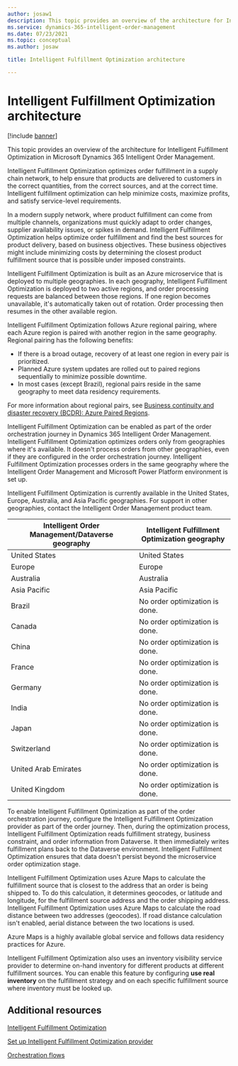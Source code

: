 ```yaml
---
author: josaw1
description: This topic provides an overview of the architecture for Intelligent Fulfillment Optimization in Microsoft Dynamics 365 Intelligent Order Management.
ms.service: dynamics-365-intelligent-order-management
ms.date: 07/23/2021
ms.topic: conceptual
ms.author: josaw

title: Intelligent Fulfillment Optimization architecture

---
```


# Intelligent Fulfillment Optimization architecture

[!include [banner](includes/banner.md)]


This topic provides an overview of the architecture for Intelligent Fulfillment Optimization in Microsoft Dynamics 365 Intelligent Order Management.

Intelligent Fulfillment Optimization optimizes order fulfillment in a supply chain network, to help ensure that products are delivered to customers in the correct quantities, from the correct sources, and at the correct time. Intelligent fulfillment optimization can help minimize costs, maximize profits, and satisfy service-level requirements.

In a modern supply network, where product fulfillment can come from multiple channels, organizations must quickly adapt to order changes, supplier availability issues, or spikes in demand. Intelligent Fulfillment Optimization helps optimize order fulfillment and find the best sources for product delivery, based on business objectives. These business objectives might include minimizing costs by determining the closest product fulfillment source that is possible under imposed constraints.

Intelligent Fulfillment Optimization is built as an Azure microservice that is deployed to multiple geographies. In each geography, Intelligent Fulfillment Optimization is deployed to two active regions, and order processing requests are balanced between those regions. If one region becomes unavailable, it's automatically taken out of rotation. Order processing then resumes in the other available region.

Intelligent Fulfillment Optimization follows Azure regional pairing, where each Azure region is paired with another region in the same geography. Regional pairing has the following benefits:

- If there is a broad outage, recovery of at least one region in every pair is prioritized.
- Planned Azure system updates are rolled out to paired regions sequentially to minimize possible downtime.
- In most cases (except Brazil), regional pairs reside in the same geography to meet data residency requirements.

For more information about regional pairs, see [Business continuity and disaster recovery (BCDR): Azure Paired Regions](/azure/best-practices-availability-paired-regions).

Intelligent Fulfillment Optimization can be enabled as part of the order orchestration journey in Dynamics 365 Intelligent Order Management. Intelligent Fulfillment Optimization optimizes orders only from geographies where it's available. It doesn't process orders from other geographies, even if they are configured in the order orchestration journey. Intelligent Fulfillment Optimization processes orders in the same geography where the Intelligent Order Management and Microsoft Power Platform environment is set up.

Intelligent Fulfillment Optimization is currently available in the United States, Europe, Australia, and Asia Pacific geographies. For support in other geographies, contact the Intelligent Order Management product team.

| Intelligent Order Management/Dataverse geography | Intelligent Fulfillment Optimization geography |
|---|---|
| United States | United States |
| Europe | Europe |
| Australia | Australia |
| Asia Pacific | Asia Pacific |
| Brazil | No order optimization is done. |
| Canada | No order optimization is done. |
| China | No order optimization is done. |
| France | No order optimization is done. |
| Germany | No order optimization is done. |
| India | No order optimization is done. |
| Japan | No order optimization is done. |
| Switzerland | No order optimization is done. |
| United Arab Emirates | No order optimization is done. |
| United Kingdom | No order optimization is done. |

To enable Intelligent Fulfillment Optimization as part of the order orchestration journey, configure the Intelligent Fulfillment Optimization provider as part of the order journey. Then, during the optimization process, Intelligent Fulfillment Optimization reads fulfillment strategy, business constraint, and order information from Dataverse. It then immediately writes fulfillment plans back to the Dataverse environment. Intelligent Fulfillment Optimization ensures that data doesn't persist beyond the microservice order optimization stage.

Intelligent Fulfillment Optimization uses Azure Maps to calculate the fulfillment source that is closest to the address that an order is being shipped to. To do this calculation, it determines geocodes, or latitude and longitude, for the fulfillment source address and the order shipping address. Intelligent Fulfillment Optimization uses Azure Maps to calculate the road distance between two addresses (geocodes). If road distance calculation isn't enabled, aerial distance between the two locations is used.

Azure Maps is a highly available global service and follows data residency practices for Azure.

Intelligent Fulfillment Optimization also uses an inventory visibility service provider to determine on-hand inventory for different products at different fulfillment sources. You can enable this feature by configuring **use real inventory** on the fulfillment strategy and on each specific fulfillment source where inventory must be looked up.

## Additional resources

[Intelligent Fulfillment Optimization](ifo.md)

[Set up Intelligent Fulfillment Optimization provider](set-up-ifo-provider.md)

[Orchestration flows](orchestration-flows.md)
